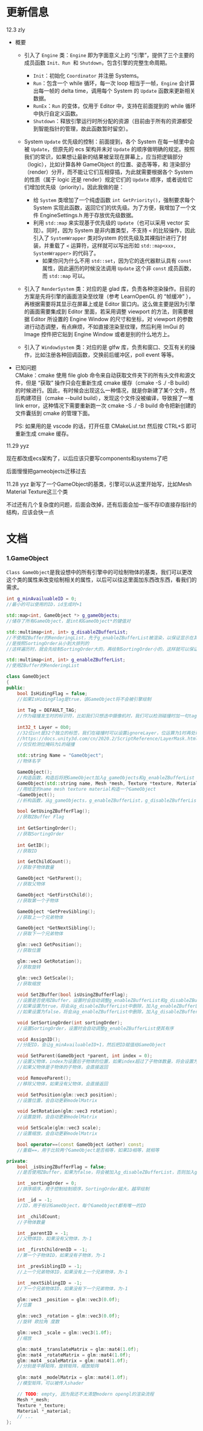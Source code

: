 # 更新信息
12.3 zly

- 概要
  - 引入了 `Engine` 类：`Engine` 即为字面意义上的 “引擎”，提供了三个主要的成员函数 `Init、Run `和  `Shutdown`，包含引擎的完整生命周期。
    - `Init`：初始化 `Coordinator` 并注册 Systems。
    - `Run`：包含一个 while 循环，每一次 loop 相当于一帧，`Engine` 会计算出每一帧的 delta time，调用每个 System 的 `Update` 函数来更新相关数据。
    - `RunEx`：`Run` 的变体，仅用于 Editor 中，支持在前面提到的 while 循环中执行自定义函数。
    - `Shutdown`：释放引擎运行时所分配的资源（目前由于所有的资源都受到智能指针的管理，故此函数暂时留空）。

  - System  `Update` 优先级的控制：前面提到，各个 System 在每一帧里中会被 `Update`，但原先的 ecs 架构并未对 `Update` 的顺序做明确的规定。按照我们的常识，如果想让最新的结果被呈现在屏幕上，应当把逻辑部分（logic），比如计算各种 GameObject 的位置、姿态等等，和 渲染部分（render）分开，而不能让它们互相穿插，为此就需要根据各个 System 的性质（属于 logic 还是 render）规定它们的 `Update` 顺序，或者说给它们增加优先级（priority）。因此我做的是：
    - 给 `System` 类增加了一个纯虚函数 `int GetPriority()`，强制要求每个 System 实现此函数，返回它们的优先级。为了方便，我增加了一个文件 EngineSettings.h 用于存放优先级数据。
    - 利用 `std::map` 来实现基于优先级的 `Update`（也可以采用 vector 实现）。同时，因为 System 是非内置类型，不支持 `<` 的比较操作，因此引入了 `SystemWrapper` 类对System 的优先级及其裸指针进行了封装，并重载了 `<` 运算符，这样就可以写出形如 `std::map<xxx, SystemWrapper>` 的代码了。
      - 如果你问为什么不用 `std::set`，因为它的迭代器默认具有 `const` 属性，因此遍历的时候没法调用 `Update` 这个非 `const` 成员函数，而 `std::map` 可以。

  - 引入了 `RenderSystem` 类：对应的是 glad 库，负责各种渲染操作。目前的方案是先将引擎的画面渲染至纹理（参考 LearnOpenGL 的 “帧缓冲” ），再根据需要将其显示在屏幕上或是 Editor 窗口内。这么做主要是因为引擎的画面需要集成到 Editor 里面，若采用调整 viewport 的方法，则需要根据 Editor 所设置的 Engine Window 的尺寸和坐标，对 viewport 的参数进行动态调整，有点麻烦，不如直接渲染至纹理，然后利用 ImGui 的 Image 控件把它贴到 Engine Window 或者是别的什么地方上。
  
  - 引入了 `WindowSystem` 类：对应的是 glfw 库，负责和窗口、交互有关的操作，比如注册各种回调函数，交换前后缓冲区，poll event 等等。

- 已知问题  
  CMake：cmake 使用 file glob 命令来自动获取文件夹下的所有头文件和源文件，但是 “获取” 操作只会在重新生成 cmake 缓存（cmake -S ./ -B build）的时候进行。因此，有时候会出现这么一种情况，就是你新建了某个文件，然后构建项目（cmake --build build），发现这个文件没被编译，导致报了一堆 link error，这种情况下需要重新跑一次 cmake -S ./ -B build 命令把新创建的文件囊括到 cmake 的管理下面。

  PS: 如果用的是 vscode 的话，打开任意 CMakeList.txt 然后按 CTRL+S 即可重新生成 cmake 缓存。

11.29 yyz

现在都改成ecs架构了，以后应该只要写components和systems了吧

后面慢慢把gameobjects迁移过去

11.28 yyz
新写了一个GameObject的基类，引擎可以从这里开始写，比如Mesh Material Texture这三个类

不过还有几个复杂度的问题，后面会改掉，还有后面会加一版不存ID直接存指针的结构，应该会快一点



# 文档

### 1.GameObject

 `Class GameObject`是我设想中的所有引擎中的可绘制物体的基类，我们可以更改这个类的属性来改变绘制相关的属性，以后可以往这里面加东西改东西，看我们的需求。

```cpp
int g_minAvailuableID = 0;
//最小的可以使用的ID，id生成时+1

std::map<int, GameObject *> g_gameObjects;
//储存了所有GameObject，是int和GameObject*的键值对

std::multimap<int, int> g_disableZBufferList;
//不使用ZBuffer的RenderingList，先于g_enableZBufferList被渲染，以保证显示在其之上
//是按照SortingOrder从小到大排列的
//这样遍历时，就会先绘制SortingOrder大的，再绘制SortingOrder小的，这样就可以保证显示顺序

std::multimap<int, int> g_enableZBufferList;
//使用ZBuffer的RenderingList

class GameObject
{
public:
    bool IsHidingFlag = false;
    //如果IsHidingFlag是true，该GameObject将不会被引擎绘制
    
    int Tag = DEFAULT_TAG;
    //作为碰撞发生时的标识符，比如我们只想选中摄像机时，我们可以检测碰撞时加一句tag==CAMERA_TAG
    
    int32_t Layer = 0b0;
    //32位int是32个独立的标签，我们在碰撞时可以设置ignoreLayer，位运算为1时再处理该碰撞
    //https://docs.unity3d.com/cn/2020.2/ScriptReference/LayerMask.html
    //仅仅检测位掩码为1的碰撞
    
    std::string Name = "GameObject";
    //物体名字

    GameObject();
    //构造函数，构造后将把GameObject加入g_gameObjects和g_enableZBufferList（默认使用ZBuffer）
    GameObject(std::string name, Mesh *mesh, Texture *texture, Material *material);
    //用给定的name mesh texture material构造一个GameObject
    ~GameObject();
    //析构函数，从g_gameObjects，g_enableZBufferList，g_disableZBufferList里删除

    bool GetUsingZBufferFlag();
    //获取ZBuffer Flag
    
    int GetSortingOrder();
    //获取SortingOrder
    
    int GetID();
    //获取ID

    int GetChildCount();
    //获取子物体数量

    GameObject *GetParent();
    //获取父物体

    GameObject *GetFirstChild();
    //获取第一个子物体

    GameObject *GetPrevSibling();
    //获取上一个兄弟物体

    GameObject *GetNextSibling();
    //获取下一个兄弟物体

    glm::vec3 GetPosition();
    //获取位置

    glm::vec3 GetRotation();
    //获取旋转

    glm::vec3 GetScale();
    //获取缩放
    
    void SetZBuffer(bool isUsingZBufferFlag);
    //设置是否使用ZBuffer，设置时会自动调整g_enableZBufferList和g_disableZBufferList
    //如果设置为true，将会从g_disableZBufferList中删除，加入g_enableZBufferList
    //如果设置为false，将会从g_enableZBufferList中删除，加入g_disableZBufferList

    void SetSortingOrder(int sortingOrder);
    //设置SortingOrder，设置时会自动调整g_enableZBufferList使其有序

    void AssignID();
    //分配ID，会让g_minAvailuableID+1，然后把ID赋值给GameObject

    void SetParent(GameObject *parent, int index = 0);
    //设置父物体，index为设置后子物体的位置，如果index超过了子物体数量，将会设置为最后一个子物体的后面
    //如果父物体是子物体的子物体，会直接返回

    void RemoveParent();
    //移除父物体，如果没有父物体，会直接返回

    void SetPosition(glm::vec3 position);
    //设置位置，会自动更新modelMatrix

    void SetRotation(glm::vec3 rotation);
    //设置旋转，会自动更新modelMatrix

    void SetScale(glm::vec3 scale);
    //设置缩放，会自动更新modelMatrix

    bool operator==(const GameObject &other) const;
    //重载==，用于比较两个GameObject是否相等，如果ID相等，就相等

private:
    bool _isUsingZBufferFlag = false; 
    //是否使用ZBuffer，如果为false，将会被加入g_disableZBufferList，否则加入g_enableZBufferList

    int _sortingOrder = 0;
    //排序顺序，用于控制绘制顺序，SortingOrder越大，越早绘制

    int _id = -1;
    //ID，用于标识GameObject，每个GameObject都有唯一的ID

    int _childCount;
    //子物体数量

    int _parentID = -1;
    //父物体ID，如果没有父物体，为-1

    int _firstChildrenID = -1;
    //第一个子物体ID，如果没有子物体，为-1

    int _prevSiblingID = -1;
    //上一个兄弟物体ID，如果没有上一个兄弟物体，为-1

    int _nextSiblingID = -1;
    //下一个兄弟物体ID，如果没有下一个兄弟物体，为-1

    glm::vec3 _position = glm::vec3(0.0f);
    //位置

    glm::vec3 _rotation = glm::vec3(0.0f);
    //旋转 欧拉角 度数

    glm::vec3 _scale = glm::vec3(1.0f);
    //缩放

    glm::mat4 _translateMatrix = glm::mat4(1.0f);
    glm::mat4 _rotateMatrix = glm::mat4(1.0f);
    glm::mat4 _scaleMatrix = glm::mat4(1.0f);
    //分别是平移矩阵，旋转矩阵，缩放矩阵
    
    glm::mat4 _modelMatrix = glm::mat4(1.0f);
    //模型矩阵，可以被传入shader

    // TODO: empty, 因为我还不太清楚modern opengl的渲染流程
    Mesh *_mesh;
    Texture *_texture;
    Material *_material;
    // ...
};
```



